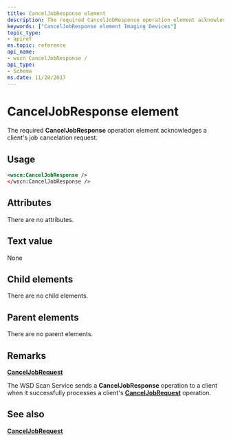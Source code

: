 ```yaml
---
title: CancelJobResponse element
description: The required CancelJobResponse operation element acknowledges a client's job cancelation request.
keywords: ["CancelJobResponse element Imaging Devices"]
topic_type:
- apiref
ms.topic: reference
api_name:
- wscn CancelJobResponse /
api_type:
- Schema
ms.date: 11/28/2017
---
```


# CancelJobResponse element


The required **CancelJobResponse** operation element acknowledges a client's job cancelation request.

## Usage

```xml
<wscn:CancelJobResponse />
</wscn:CancelJobResponse />
```

## Attributes

There are no attributes.

## Text value

None

## Child elements


There are no child elements.

## Parent elements


There are no parent elements.

## Remarks

[**CancelJobRequest**](canceljobrequest.md)

The WSD Scan Service sends a **CancelJobResponse** operation to a client when it successfully processes a client's [**CancelJobRequest**](canceljobrequest.md) operation.

## See also


[**CancelJobRequest**](canceljobrequest.md)

 

 






